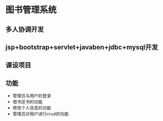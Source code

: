 # 图书管理系统
## 多人协调开发
## jsp+bootstrap+servlet+javaben+jdbc+mysql开发
## 课设项目
## 功能
- 管理员与用户的登录
- 借书还书的功能
- 修改个人信息的功能
- 管理员对用户进行crud的功能
